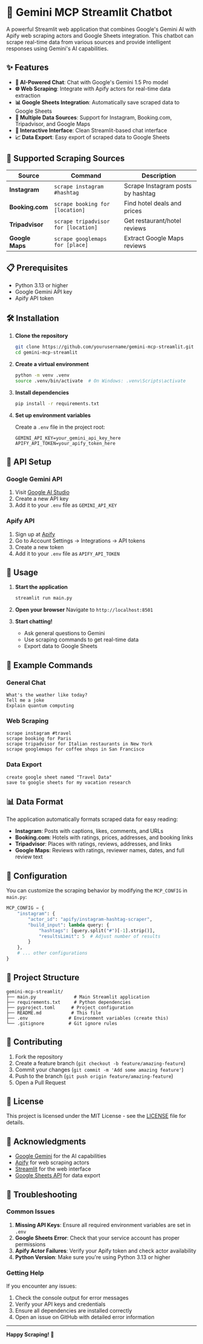 
# 🤖 Gemini MCP Streamlit Chatbot

A powerful Streamlit web application that combines Google's Gemini AI with Apify web scraping actors and Google Sheets integration. This chatbot can scrape real-time data from various sources and provide intelligent responses using Gemini's AI capabilities.

## ✨ Features

- **🤖 AI-Powered Chat**: Chat with Google's Gemini 1.5 Pro model
- **🌐 Web Scraping**: Integrate with Apify actors for real-time data extraction
- **📊 Google Sheets Integration**: Automatically save scraped data to Google Sheets
- **🎯 Multiple Data Sources**: Support for Instagram, Booking.com, Tripadvisor, and Google Maps
- **💬 Interactive Interface**: Clean Streamlit-based chat interface
- **📈 Data Export**: Easy export of scraped data to Google Sheets

## 🚀 Supported Scraping Sources

| Source | Command | Description |
|--------|---------|-------------|
| **Instagram** | `scrape instagram #hashtag` | Scrape Instagram posts by hashtag |
| **Booking.com** | `scrape booking for [location]` | Find hotel deals and prices |
| **Tripadvisor** | `scrape tripadvisor for [location]` | Get restaurant/hotel reviews |
| **Google Maps** | `scrape googlemaps for [place]` | Extract Google Maps reviews |

## 📋 Prerequisites

- Python 3.13 or higher
- Google Gemini API key
- Apify API token

## 🛠️ Installation

1. **Clone the repository**
   ```bash
   git clone https://github.com/yourusername/gemini-mcp-streamlit.git
   cd gemini-mcp-streamlit
   ```

2. **Create a virtual environment**
   ```bash
   python -m venv .venv
   source .venv/bin/activate  # On Windows: .venv\Scripts\activate
   ```

3. **Install dependencies**
   ```bash
   pip install -r requirements.txt
   ```

4. **Set up environment variables**
   
   Create a `.env` file in the project root:
   ```env
   GEMINI_API_KEY=your_gemini_api_key_here
   APIFY_API_TOKEN=your_apify_token_here
   ```

## 🔑 API Setup

### Google Gemini API
1. Visit [Google AI Studio](https://makersuite.google.com/app/apikey)
2. Create a new API key
3. Add it to your `.env` file as `GEMINI_API_KEY`

### Apify API
1. Sign up at [Apify](https://apify.com/)
2. Go to Account Settings → Integrations → API tokens
3. Create a new token
4. Add it to your `.env` file as `APIFY_API_TOKEN`

## 🚀 Usage

1. **Start the application**
   ```bash
   streamlit run main.py
   ```

2. **Open your browser**
   Navigate to `http://localhost:8501`

3. **Start chatting!**
   - Ask general questions to Gemini
   - Use scraping commands to get real-time data
   - Export data to Google Sheets

## 💬 Example Commands

### General Chat
```
What's the weather like today?
Tell me a joke
Explain quantum computing
```

### Web Scraping
```
scrape instagram #travel
scrape booking for Paris
scrape tripadvisor for Italian restaurants in New York
scrape googlemaps for coffee shops in San Francisco
```

### Data Export
```
create google sheet named "Travel Data"
save to google sheets for my vacation research
```

## 📊 Data Format

The application automatically formats scraped data for easy reading:

- **Instagram**: Posts with captions, likes, comments, and URLs
- **Booking.com**: Hotels with ratings, prices, addresses, and booking links
- **Tripadvisor**: Places with ratings, reviews, addresses, and links
- **Google Maps**: Reviews with ratings, reviewer names, dates, and full review text

## 🔧 Configuration

You can customize the scraping behavior by modifying the `MCP_CONFIG` in `main.py`:

```python
MCP_CONFIG = {
    "instagram": {
        "actor_id": "apify/instagram-hashtag-scraper",
        "build_input": lambda query: {
            "hashtags": [query.split("#")[-1].strip()],
            "resultsLimit": 5  # Adjust number of results
        }
    },
    # ... other configurations
}
```

## 📁 Project Structure

```
gemini-mcp-streamlit/
├── main.py              # Main Streamlit application
├── requirements.txt     # Python dependencies
├── pyproject.toml      # Project configuration
├── README.md           # This file
├── .env               # Environment variables (create this)
└── .gitignore         # Git ignore rules
```

## 🤝 Contributing

1. Fork the repository
2. Create a feature branch (`git checkout -b feature/amazing-feature`)
3. Commit your changes (`git commit -m 'Add some amazing feature'`)
4. Push to the branch (`git push origin feature/amazing-feature`)
5. Open a Pull Request

## 📝 License

This project is licensed under the MIT License - see the [LICENSE](LICENSE) file for details.

## 🙏 Acknowledgments

- [Google Gemini](https://ai.google.dev/) for the AI capabilities
- [Apify](https://apify.com/) for web scraping actors
- [Streamlit](https://streamlit.io/) for the web interface
- [Google Sheets API](https://developers.google.com/sheets/api) for data export

## 🐛 Troubleshooting

### Common Issues

1. **Missing API Keys**: Ensure all required environment variables are set in `.env`
2. **Google Sheets Error**: Check that your service account has proper permissions
3. **Apify Actor Failures**: Verify your Apify token and check actor availability
4. **Python Version**: Make sure you're using Python 3.13 or higher

### Getting Help

If you encounter any issues:
1. Check the console output for error messages
2. Verify your API keys and credentials
3. Ensure all dependencies are installed correctly
4. Open an issue on GitHub with detailed error information

---

**Happy Scraping! 🚀**
